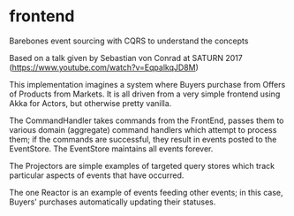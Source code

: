 # frontend
Barebones event sourcing with CQRS to understand the concepts

Based on a talk given by Sebastian von Conrad at SATURN 2017 (https://www.youtube.com/watch?v=EqpalkqJD8M)

This implementation imagines a system where Buyers purchase from Offers of Products from Markets. It is all driven
from a very simple frontend using Akka for Actors, but otherwise pretty vanilla.

The CommandHandler takes commands from the FrontEnd, passes them to various domain (aggregate) command handlers which
attempt to process them; if the commands are successful, they result in events posted to the EventStore. The EventStore
maintains all events forever.

The Projectors are simple examples of targeted query stores which track particular aspects of events that have occurred.

The one Reactor is an example of events feeding other events; in this case, Buyers' purchases automatically updating their
statuses.

